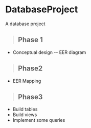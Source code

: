 # DatabaseProject
A database project
> ## Phase 1
* Conceptual design -- EER diagram


> ## Phase2
* EER Mapping

> ## Phase3
* Build tables
* Build views
* Implement some queries
